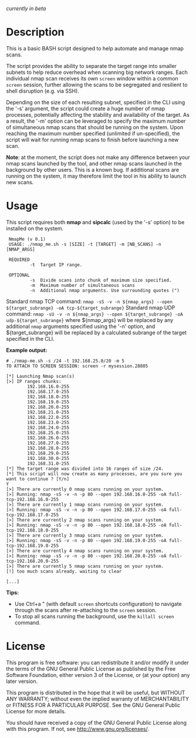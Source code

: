 _currently in beta_

Description
===========
This is a basic BASH script designed to help automate and manage nmap scans. 

The script provides the ability to separate the target range into smaller subnets to help reduce overhead when scanning big network ranges. Each individual nmap scan receives its own `screen` window within a common `screen` session, further allowing the scans to be segregated and resilient to shell disruption (e.g. via SSH). 

Depending on the size of each resulting subnet, specified in the CLI using the '-s' argument, the script could create a huge number of nmap processes, potentially affecting the stability and availability of the target. As a result, the '-m' option can be leveraged to specify the maximum number of simultaneous nmap scans that should be running on the system. Upon reaching the maximum number specified (unlimited if un-specified), the script will wait for running nmap scans to finish before launching a new scan.

__Note__: at the moment, the script does not make any difference between your nmap scans launched by the tool, and other nmap scans launched in the background by other users. This is a known bug. If additional scans are running on the system, it may therefore limit the tool in his ability to launch new scans.


Usage
=====
This script requires both __nmap__ and __sipcalc__ (used by the '-s' option) to be installed on the system.

```
 NmapMe (v 0.1) 
 USAGE: ./nmap_me.sh -s [SIZE] -t [TARGET] -m [NB_SCANS] -n [NMAP_ARGS]

 REQUIRED                                           
         -t  Target IP range.                
                                           
 OPTIONAL                                           
         -s  Divide scans into chunk of maximum size specified. 
         -m  Maximum number of simultaneous scans              
         -n  Additional nmap arguments. Use surrounding quotes (")
```

Standard nmap TCP command:
`nmap -sS -v -n ${nmap_args} --open ${target_subrange} -oA tcp-${target_subrange}`
Standard nmap UDP command:
`nmap -sU -v -n ${nmap_args} --open ${target_subrange} -oA udp-${target_subrange}`
where ${nmap_args} will be replaced by any additional `nmap` arguments specified using the '-n' option, and ${target_subrange} will be replaced by a calculated subrange of the target specified in the CLI.


__Example output:__
```
# ./nmap-me.sh -s /24 -t 192.168.25.0/20 -m 5                                                    
TO ATTACH TO SCREEN SESSION: screen -r mysession.28805

[*] Launching Nmap scan(s)
[>] IP ranges chunks:
        192.168.16.0-255
        192.168.17.0-255
        192.168.18.0-255
        192.168.19.0-255
        192.168.20.0-255
        192.168.21.0-255
        192.168.22.0-255
        192.168.23.0-255
        192.168.24.0-255
        192.168.25.0-255
        192.168.26.0-255
        192.168.27.0-255
        192.168.28.0-255
        192.168.29.0-255
        192.168.30.0-255
        192.168.31.0-255
[*] The target range was divided into 16 ranges of size /24.
[*] This script will now create as many processes, are you sure you want to continue ? [Y/n]
Y
[>] There are currently 0 nmap scans running on your system.
[>] Running: nmap -sS -v -n -p 80 --open 192.168.16.0-255 -oA full-tcp-192.168.16.0-255
[>] There are currently 1 nmap scans running on your system.
[>] Running: nmap -sS -v -n -p 80 --open 192.168.17.0-255 -oA full-tcp-192.168.17.0-255
[>] There are currently 2 nmap scans running on your system.
[>] Running: nmap -sS -v -n -p 80 --open 192.168.18.0-255 -oA full-tcp-192.168.18.0-255
[>] There are currently 3 nmap scans running on your system.
[>] Running: nmap -sS -v -n -p 80 --open 192.168.19.0-255 -oA full-tcp-192.168.19.0-255
[>] There are currently 4 nmap scans running on your system.
[>] Running: nmap -sS -v -n -p 80 --open 192.168.20.0-255 -oA full-tcp-192.168.20.0-255
[>] There are currently 5 nmap scans running on your system.
[!] too much scans already. waiting to clear

[...]
```

__Tips:__
- Use Ctrl+a " (with default `screen` shortcuts configuration) to navigate through the scans after re-attaching to the `screen` session.
- To stop all scans running the background, use the `killall screen` command.



License
================================
This program is free software: you can redistribute it and/or modify it under the terms of the GNU General Public License as published by the Free Software Foundation, either version 3 of the License, or (at your option) any later version.

This program is distributed in the hope that it will be useful, but WITHOUT ANY WARRANTY; without even the implied warranty of MERCHANTABILITY or FITNESS FOR A PARTICULAR PURPOSE. See the GNU General Public License for more details.

You should have received a copy of the GNU General Public License along with this program. If not, see http://www.gnu.org/licenses/.
